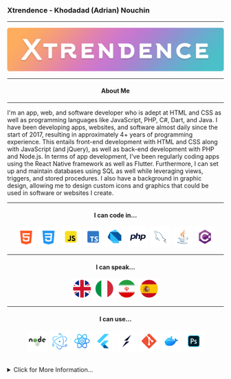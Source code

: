 ### Xtrendence - Khodadad (Adrian) Nouchin
---

<center>
	<img title="Banner" src="./images/banner.png"/>
</center>

<center>

---
#### About Me
---

</center>

I'm an app, web, and software developer who is adept at HTML and CSS as well as programming languages like JavaScript, PHP, C#, Dart, and Java. I have been developing apps, websites, and software almost daily since the start of 2017, resulting in approximately 4+ years of programming experience. This entails front-end development with HTML and CSS along with JavaScript (and jQuery), as well as back-end development with PHP and Node.js. In terms of app development, I've been regularly coding apps using the React Native framework as well as Flutter. Furthermore, I can set up and maintain databases using SQL as well while leveraging views, triggers, and stored procedures. I also have a background in graphic design, allowing me to design custom icons and graphics that could be used in software or websites I create.

---

<center>

#### I can code in...

<p float="left">
	<img title="HTML" src="./images/icons/html.png" width="48"/>
	<img title="CSS" src="./images/icons/css.png" width="48"/>
	<img title="JS" src="./images/icons/js.png" width="48"/>
	<img title="TypeScript" src="./images/icons/ts.png" width="48"/>
	<img title="Dart" src="./images/icons/dart.png" width="48"/>
	<img title="PHP" src="./images/icons/php.png" width="48"/>
	<img title="MySQL" src="./images/icons/mysql.png" width="48"/>
	<img title="Java" src="./images/icons/java.png" width="48"/>
	<img title="C#" src="./images/icons/c-sharp.png" width="48"/>
</p>

---
#### I can speak...

<p float="left">
	<img title="English" src="./images/icons/uk.png" width="48"/>
	<img title="Italian" src="./images/icons/italy.png" width="48"/>
	<img title="Farsi" src="./images/icons/iran.png" width="48"/>
	<img title="Spanish" src="./images/icons/spain.png" width="48"/>
</p>

---
#### I can use...

<p float="left">
	<img title="Node.js" src="./images/icons/nodejs.png" width="48"/>
	<img title="Electron" src="./images/icons/electron.png" width="48"/>
	<img title="React Native" src="./images/icons/react-native.png" width="48"/>
	<img title="Flutter" src="./images/icons/flutter.png" width="48"/>
	<img title="Socket.IO" src="./images/icons/socket.io.png" width="48"/>
	<img title="Git" src="./images/icons/git.png" width="48"/>
	<img title="Docker" src="./images/icons/docker.png" width="48"/>
	<img title="Photoshop" src="./images/icons/photoshop.png" width="48"/>
</p>

</center>

<br>

<details>
<summary>Click for More Information...</summary>

<center>

---
#### Skills
---

</center>

► Develop and maintain responsive and SEO-focused websites using HTML, CSS, and JavaScript (including React, TypeScript, and jQuery).

► Develop websites' and web apps' backends using Node.js and PHP.

► Set up, modify and maintain SQL databases, and write stored procedures, create views, and set up triggers.

► Use version control systems like Git to work on and manage small to larger scale projects.

► Set up a network and web server while ensuring that it is secure using Apache or Node.js (this includes any necessary port forwarding and creation of any DDNS records in order to make the server externally accessible, and public facing).

► Develop complex mobile applications for the Android operating system using React Native, Flutter, or Java.

► Develop simple desktop applications using Java or C# (with WinForms or UWP).

► Develop complex desktop applications using Node.js and Electron.

► Utilize and develop RESTful APIs.

► Use Agile methodology when working on projects.

► Work in multicultural teams by knowing four languages including English, Italian, Farsi and Spanish.

► Adapt to new environments and working conditions as required.

► Learn new topics quickly and effectively.

► Develop a system following the software development life cycle.

<center>

---
#### Experience
----

</center>

► Developed a website in a two-man team as part of our work experience that offered revision material for math students.

► Participated and almost got into the finals of the 2018 UK Cybercenturion competition, where we were tasked with identifying, and eliminating any security risks or possible exploits on several machines running both Windows and Linux.

► Worked on a year long university project with five other students on developing a website and mobile app with a MySQL database to store the application's data. The development of the software required utilizing the Scrum framework as part of an Agile methodology. Requirements were gathered from the client, UML diagrams and user stories were written, tasks were assigned as part of sprints, and the final product was presented to the client.

► Worked on and published numerous personal projects that involved the usage of the skills listed above, these projects are viewable on my GitHub page as well as my [portfolio](https://www.xtrendence.dev).
	
</summary>
